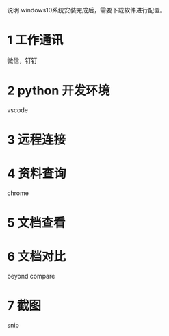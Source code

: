  说明 windows10系统安装完成后，需要下载软件进行配置。
# 1 工作通讯
微信，钉钉

# 2 python 开发环境 
vscode
# 3 远程连接
# 4 资料查询
chrome
# 5 文档查看

# 6 文档对比
beyond compare
# 7 截图
snip
<!--stackedit_data:
eyJoaXN0b3J5IjpbLTE1NjA2OTk4NTQsLTIwODEyODE0OTIsLT
k0NjUxNTcwMiwtNTA0NzQzMjI2XX0=
-->